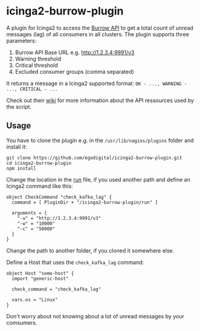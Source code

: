 # icinga2-burrow-plugin

A plugin for Icinga2 to access the [Burrow API](https://github.com/linkedin/Burrow) to get a total count of unread messages (lag) of all consumers in all clusters. The plugin supports three parameters:

1. Burrow API Base URL e.g. http://1.2.3.4:9991/v3
2. Warning threshold
3. Critical threshold
4. Excluded consumer groups (comma separated)

It returns a message in a Icinga2 supported format: `OK - ..., WARNING - ..., CRITICAL - ...`

Check out their [wiki](https://github.com/linkedin/Burrow/wiki) for more information about the API ressources used by the script.

## Usage

You have to clone the plugin e.g. in the `/usr/lib/nagios/plugins` folder and install it:

```
git clone https://github.com/egodigital/icinga2-burrow-plugin.git
cd icinga2-burrow-plugin
npm install
```

Change the location in the [run](run) file, if you used another path and define an Icinga2 command like this:

```
object CheckCommand "check_kafka_lag" {
  command = [ PluginDir + "/icinga2-burrow-plugin/run" ]

  arguments = {
    "-u" = "http://1.2.3.4:9991/v3"
    "-w" = "10000"
    "-c" = "50000"
  }
}
```
Change the path to another folder, if you cloned it somewhere else.

Define a Host that uses the `check_kafka_lag` command:

```
object Host "some-host" {
  import "generic-host"
  
  check_command = "check_kafka_lag"

  vars.os = "Linux"
}
```

Don't worry about not knowing about a lot of unread messages by your comsumers.